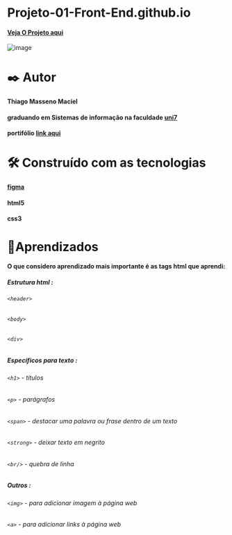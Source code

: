 # Projeto-01-Front-End.github.io
#### [Veja O Projeto aqui](https://thiagomassenomaciel.github.io/Projetos-front-end.github.io/)
![image](https://github.com/user-attachments/assets/e64b1079-f695-4beb-98b8-0c1270c677a7)

# ✒️ Autor 
#### Thiago Masseno Maciel
#### graduando em Sistemas de informação na faculdade [uni7](https://www.uni7.edu.br/)
#### portifólio [link aqui](https://portifolio-iota-two-78.vercel.app/)

# 🛠️ Construído com as tecnologias
#### [figma](https://www.figma.com/design/5KyUg6ICzJUP6mXK9cAdGc/Explorer---Projeto-01-(Copy)?t=fcnGNXHW9obWNAwp-1)
#### html5
#### css3

# 📌Aprendizados 
#### O que considero aprendizado mais importante é as tags html que aprendi:
##### Estrutura html :
###### `<header>`
###### `<body>`
###### `<div>` 
##### Específicos para texto :
###### `<h1>` - títulos
###### `<p>` - parágrafos
###### `<span>` - destacar uma palavra ou frase dentro de um texto
###### `<strong>` - deixar texto em negrito
###### `<br/>` - quebra de linha
##### Outros :
###### `<img>` - para adicionar imagem à página web
###### `<a>` - para adicionar links à página web

